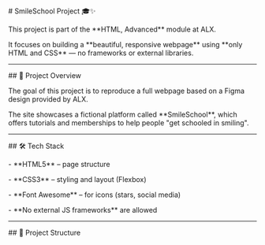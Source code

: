 \# SmileSchool Project 🎓✨



This project is part of the \*\*HTML, Advanced\*\* module at ALX.  

It focuses on building a \*\*beautiful, responsive webpage\*\* using \*\*only HTML and CSS\*\* — no frameworks or external libraries.



---



\## 📌 Project Overview

The goal of this project is to reproduce a full webpage based on a Figma design provided by ALX.  

The site showcases a fictional platform called \*\*SmileSchool\*\*, which offers tutorials and memberships to help people "get schooled in smiling".



---



\## 🛠️ Tech Stack

\- \*\*HTML5\*\* – page structure  

\- \*\*CSS3\*\* – styling and layout (Flexbox)  

\- \*\*Font Awesome\*\* – for icons (stars, social media)  

\- \*\*No external JS frameworks\*\* are allowed



---



\## 📂 Project Structure



